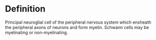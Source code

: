 Definition
==========
Principal neuroglial cell of the peripheral nervous system which ensheath the peripheral axons of neurons and form myelin.  Schwann cells may be myelinating or non-myelinating.    
